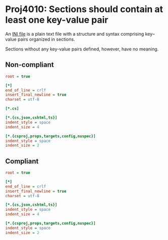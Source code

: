 # Proj4010: Sections should contain at least one key-value pair
An [INI file](https://en.wikipedia.org/wiki/INI_file) is a plain text file with
a structure and syntax comprising key–value pairs organized in sections.

Sections without any key-value pairs defined, however, have no meaning.

## Non-compliant
``` ini
root = true

[*]
end_of_line = crlf
insert_final_newline = true
charset = utf-8

[*.cs]

[*.{cs,json,cshtml,ts}]
indent_style = space
indent_size = 4

[*.{csproj,props,targets,config,nuspec}]
indent_style = space
indent_size = 2
```

## Compliant
``` ini
root = true

[*]
end_of_line = crlf
insert_final_newline = true
charset = utf-8

[*.{cs,json,cshtml,ts}]
indent_style = space
indent_size = 4

[*.{csproj,props,targets,config,nuspec}]
indent_style = space
indent_size = 2
```